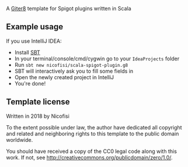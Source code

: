 A [Giter8](http://www.foundweekends.org/giter8/) template for
Spigot plugins written in Scala

Example usage
------
If you use IntelliJ IDEA:

* Install [SBT](https://www.scala-sbt.org/download.html)
* In your terminal/console/cmd/cygwin go to your `IdeaProjects` folder
* Run `sbt new nicofisi/scala-spigot-plugin.g8`
* SBT will interactively ask you to fill some fields in
* Open the newly created project in IntelliJ
* You're done!

Template license
----------------
Written in 2018 by Nicofisi

To the extent possible under law, the author have dedicated all copyright and related
and neighboring rights to this template to the public domain worldwide.

You should have received a copy of the CC0 legal code along with this
work. If not, see <http://creativecommons.org/publicdomain/zero/1.0/>.

